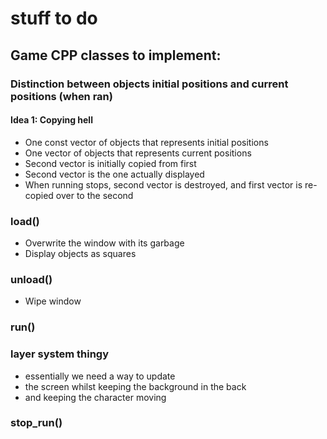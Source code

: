 # stuff to do

## Game CPP classes to implement:

### Distinction between objects initial positions and current positions (when ran)
#### Idea 1: Copying hell
- One const vector of objects that represents initial positions
- One vector of objects that represents current positions
- Second vector is initially copied from first
- Second vector is the one actually displayed
- When running stops, second vector is destroyed, and first vector is re-copied over to the second

### load()
- Overwrite the window with its garbage
- Display objects as squares
### unload()
- Wipe window
### run()

### layer system thingy
- essentially we need a way to update
- the screen whilst keeping the background in the back
- and keeping the character moving

### stop_run()
